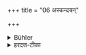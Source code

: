 +++
title = "06 अस्कन्दयन्"

+++

<details><summary>Bühler</summary>

6. (And he shall) not scatter anything (on the ground).
</details>

<details><summary>हरदत्त-टीका</summary>

## सूत्रम्
अस्कन्दयन् ॥ ६ ॥
### टिप्पनी
+++(अग्रे व्याख्यातम्।)+++
</details>
